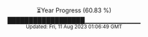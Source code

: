 <p align="center">
⏳Year Progress (60.83 %) <br>
██████████████████▁▁▁▁▁▁▁▁▁▁▁▁ <br>
<sub>Updated: Fri, 11 Aug 2023 01:06:49 GMT</sub>
</p>

